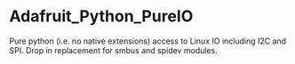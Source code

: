 # Adafruit_Python_PureIO
Pure python (i.e. no native extensions) access to Linux IO including I2C and SPI.  Drop in replacement for smbus and spidev modules.
